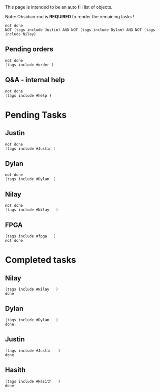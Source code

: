 This page is intended to be an auto fill list of objects. 

Note: Obsidian-md is **REQUIRED** to render the remaining tasks ! 

```tasks
not done
NOT (tags include Justin) AND NOT (tags include Dylan) AND NOT (tags include Nilay)
```


## Pending orders

```tasks
not done
(tags include #order ) 
```

## Q&A - internal help

```tasks
not done
(tags include #help ) 
```

# Pending Tasks

## Justin
```tasks
not done
(tags include #Justin ) 
```

## Dylan
```tasks
not done
(tags include #Dylan  ) 
```
##  Nilay
```tasks
not done
(tags include #Nilay   ) 
```

## FPGA
```tasks
(tags include #fpga   ) 
not done
```


# Completed tasks
## Nilay
```tasks
(tags include #Nilay   ) 
done
```

## Dylan
```tasks
(tags include #Dylan   ) 
done
```
## Justin
```tasks
(tags include #Justin   ) 
done
```
## Hasith
```tasks
(tags include #Hasith   ) 
done
```

